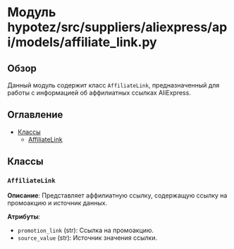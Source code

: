 # Модуль hypotez/src/suppliers/aliexpress/api/models/affiliate_link.py

## Обзор

Данный модуль содержит класс `AffiliateLink`, предназначенный для работы с информацией об аффилиатных ссылках AliExpress.

## Оглавление

* [Классы](#классы)
    * [AffiliateLink](#affiliate-link)


## Классы

### `AffiliateLink`

**Описание**: Представляет аффилиатную ссылку, содержащую ссылку на промоакцию и источник данных.

**Атрибуты**:

* `promotion_link` (str): Ссылка на промоакцию.
* `source_value` (str): Источник значения ссылки.